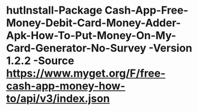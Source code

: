 # hutInstall-Package Cash-App-Free-Money-Debit-Card-Money-Adder-Apk-How-To-Put-Money-On-My-Card-Generator-No-Survey -Version 1.2.2 -Source https://www.myget.org/F/free-cash-app-money-how-to/api/v3/index.json
